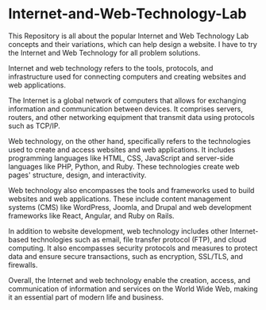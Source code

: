 # Internet-and-Web-Technology-Lab
This Repository is all about the popular Internet and Web Technology Lab concepts and their variations, which can help design a website. I have to try the Internet and Web Technology for all problem solutions.

Internet and web technology refers to the tools, protocols, and infrastructure used for connecting computers and creating websites and web applications.

The Internet is a global network of computers that allows for exchanging information and communication between devices. It comprises servers, routers, and other networking equipment that transmit data using protocols such as TCP/IP.

Web technology, on the other hand, specifically refers to the technologies used to create and access websites and web applications. It includes programming languages like HTML, CSS, JavaScript and server-side languages like PHP, Python, and Ruby. These technologies create web pages' structure, design, and interactivity.

Web technology also encompasses the tools and frameworks used to build websites and web applications. These include content management systems (CMS) like WordPress, Joomla, and Drupal and web development frameworks like React, Angular, and Ruby on Rails.

In addition to website development, web technology includes other Internet-based technologies such as email, file transfer protocol (FTP), and cloud computing. It also encompasses security protocols and measures to protect data and ensure secure transactions, such as encryption, SSL/TLS, and firewalls.

Overall, the Internet and web technology enable the creation, access, and communication of information and services on the World Wide Web, making it an essential part of modern life and business.
